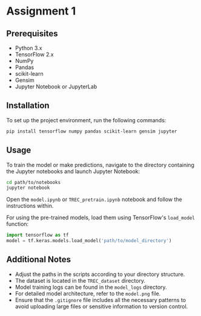 # Assignment 1

## Prerequisites
- Python 3.x
- TensorFlow 2.x
- NumPy
- Pandas
- scikit-learn
- Gensim
- Jupyter Notebook or JupyterLab

## Installation
To set up the project environment, run the following commands:
```bash
pip install tensorflow numpy pandas scikit-learn gensim jupyter
```

## Usage
To train the model or make predictions, navigate to the directory containing the Jupyter notebooks and launch Jupyter Notebook:
```bash
cd path/to/notebooks
jupyter notebook
```
Open the `model.ipynb` or `TREC_pretrain.ipynb` notebook and follow the instructions within.

For using the pre-trained models, load them using TensorFlow's `load_model` function:
```python
import tensorflow as tf
model = tf.keras.models.load_model('path/to/model_directory')
```

## Additional Notes
- Adjust the paths in the scripts according to your directory structure.
- The dataset is located in the `TREC_dataset` directory.
- Model training logs can be found in the `model_logs` directory.
- For detailed model architecture, refer to the `model.png` file.
- Ensure that the `.gitignore` file includes all the necessary patterns to avoid uploading large files or sensitive information to version control.